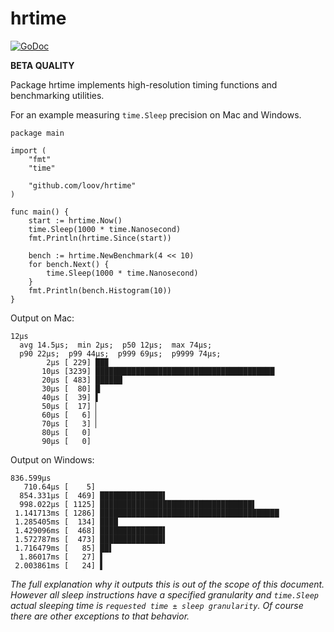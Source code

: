 # hrtime

[![GoDoc](https://godoc.org/github.com/loov/hrtime?status.svg)](http://godoc.org/github.com/loov/hrtime)

**BETA QUALITY**

Package hrtime implements high-resolution timing functions and benchmarking utilities.

For an example measuring `time.Sleep` precision on Mac and Windows.

```
package main

import (
    "fmt"
    "time"

    "github.com/loov/hrtime"
)

func main() {
    start := hrtime.Now()
    time.Sleep(1000 * time.Nanosecond)
    fmt.Println(hrtime.Since(start))

    bench := hrtime.NewBenchmark(4 << 10)
    for bench.Next() {
        time.Sleep(1000 * time.Nanosecond)
    }
    fmt.Println(bench.Histogram(10))
}
```

Output on Mac:

```
12µs
  avg 14.5µs;  min 2µs;  p50 12µs;  max 74µs;
  p90 22µs;  p99 44µs;  p999 69µs;  p9999 74µs;
        2µs [ 229] ██▉
       10µs [3239] ████████████████████████████████████████
       20µs [ 483] ██████
       30µs [  80] █
       40µs [  39] ▌
       50µs [  17] ▏
       60µs [   6] ▏
       70µs [   3] ▏
       80µs [   0]
       90µs [   0]
```

Output on Windows:

```
836.599µs
   710.64µs [    5]
  854.331µs [  469] ██████████████▌
  998.022µs [ 1125] ██████████████████████████████████▌
 1.141713ms [ 1286] ████████████████████████████████████████
 1.285405ms [  134] ████
 1.429096ms [  468] ██████████████▌
 1.572787ms [  473] ██████████████▌
 1.716479ms [   85] ██▌
  1.86017ms [   27] ▌
 2.003861ms [   24] ▌
```

_The full explanation why it outputs this is out of the scope of this document. However all sleep instructions have a specified granularity and `time.Sleep` actual sleeping time is `requested time ± sleep granularity`. Of course there are other exceptions to that behavior._